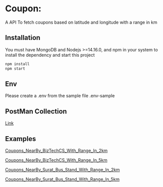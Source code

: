 # Coupon:

A API To fetch coupons based on latitude and longitude with a range in km

## Installation

You must have MongoDB and Nodejs >=14.16.0, and npm in your system to install the dependency and start this project

```bash
npm install
npm start
```
## Env
Please create a .env from the sample file .env-sample

## PostMan Collection
[Link](https://documenter.getpostman.com/view/14134431/2s83ziMiEq)

## Examples

[Coupons_NearBy_BizTechCS_With_Range_In_2km](http://localhost:3000/v1/coupons?lat=23.0116012&long=72.5129047&range=2&limit=15&offset=0)

[Coupons_NearBy_BizTechCS_With_Range_In_5km](http://localhost:3000/v1/coupons?lat=23.0116012&long=72.5129047&range=5&limit=15&offset=0)

[Coupons_NearBy_Surat_Bus_Stand_With_Range_In_2km](http://localhost:3000/v1/coupons?lat=21.2032321&long=72.8384328&range=2&limit=15&offset=0)

[Coupons_NearBy_Surat_Bus_Stand_With_Range_In_5km](http://localhost:3000/v1/coupons?lat=21.2032321&long=72.8384328&range=5&limit=15&offset=0)
